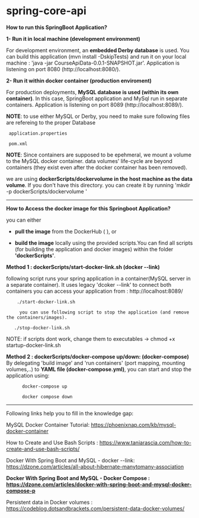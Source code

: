 # spring-core-api

**How to run this SpringBoot Application?**

**1- Run it in local machine (development environment)**

For development environment, an **embedded Derby database** is used.
You can build this application (mvn install -DskipTests) and run it on your local machine :
'java -jar CourseApiData-0.0.1-SNAPSHOT.jar'. Application is listening on port 8080 (http://localhost:8080/).

**2- Run it within docker container (production enviroment)**

For production deployments, **MySQL database is used (within its own container)**.
In this case, SpringBoot application and MySql run in separate containers.
Application is listening on port 8089 (http://localhost:8089/).


**NOTE**: to use either MySQL or Derby, you need to make sure following files are refereing to the proper Database

     application.properties
      
     pom.xml

**NOTE**: Since containers are supposed to be epehmeral, we mount a volume to the MySQL docker container. data volumes' life-cycle are beyond containers (they exist even after the docker container has been removed). 

we are using **dockerScripts/dockervolume in the host machine as the data volume**. If you don't have this directory. you can create it by running 
'mkdir -p dockerScripts/dockervolume '

---------------------------------------------------------------------------------------------------------------------
**How to Access the docker image for this Springboot Application?**

you can either

  - **pull the image** from the DockerHub (      ), or
  
  - **build the image** locally using the provided scripts.You can find all scripts (for building the application and docker images) 
         within the folder **'dockerScripts'**.
        


**Method 1 : dockerScripts/start-docker-link.sh (docker --link)**
    
following script runs your spring application in a container(MySQL server in a separate container).
        It uses legacy 'dcoker --link' to connect both containers
        you can access your application from : http://localhost:8089/  
   
        ./start-docker-link.sh  

         you can use following script to stop the application (and remove the containers/images).
 
       ./stop-docker-link.sh

NOTE: if scripts dont work, change them to executables -> chmod +x startup-docker-link.sh

**Method 2 : dockerScripts/docker-compose up/down: (docker-compose)**
By delegating 'build image' and 'run containers' (port mapping, mounting volumes,..) to **YAML file (docker-compose.yml)**, you can start and stop the application using:

          docker-compose up
          
          docker compose down







-------------------------------------------------------------------------------------------

Following links help you  to fill in the knowledge gap:

MySQL Docker Container Tutorial: https://phoenixnap.com/kb/mysql-docker-container

How to Create and Use Bash Scripts : https://www.taniarascia.com/how-to-create-and-use-bash-scripts/

Docker With Spring Boot and MySQL - docker --link: https://dzone.com/articles/all-about-hibernate-manytomany-association

**Docker With Spring Boot and MySQL - Docker Compose : https://dzone.com/articles/docker-with-spring-boot-and-mysql-docker-compose-p**

Persistent data in Docker volumes : https://codeblog.dotsandbrackets.com/persistent-data-docker-volumes/
